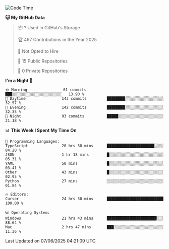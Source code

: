 <!--START_SECTION:waka-->
![Code Time](http://img.shields.io/badge/Code%20Time-7%2C128%20hrs%2029%20mins-blue)

**🐱 My GitHub Data** 

> 📦 ? Used in GitHub's Storage 
 > 
> 🏆 497 Contributions in the Year 2025
 > 
> 🚫 Not Opted to Hire
 > 
> 📜 15 Public Repositories 
 > 
> 🔑 0 Private Repositories 
 > 
**I'm a Night 🦉** 

```text
🌞 Morning                61 commits          ███░░░░░░░░░░░░░░░░░░░░░░   13.90 % 
🌆 Daytime                143 commits         ████████░░░░░░░░░░░░░░░░░   32.57 % 
🌃 Evening                142 commits         ████████░░░░░░░░░░░░░░░░░   32.35 % 
🌙 Night                  93 commits          █████░░░░░░░░░░░░░░░░░░░░   21.18 % 
```


📊 **This Week I Spent My Time On** 

```text
💬 Programming Languages: 
TypeScript               20 hrs 38 mins      █████████████████████░░░░   84.20 % 
JSON                     1 hr 18 mins        █░░░░░░░░░░░░░░░░░░░░░░░░   05.31 % 
YAML                     50 mins             █░░░░░░░░░░░░░░░░░░░░░░░░   03.41 % 
Other                    43 mins             █░░░░░░░░░░░░░░░░░░░░░░░░   02.95 % 
Python                   27 mins             ░░░░░░░░░░░░░░░░░░░░░░░░░   01.84 % 

🔥 Editors: 
Cursor                   24 hrs 30 mins      █████████████████████████   100.00 % 

💻 Operating System: 
Windows                  21 hrs 43 mins      ██████████████████████░░░   88.64 % 
Mac                      2 hrs 47 mins       ███░░░░░░░░░░░░░░░░░░░░░░   11.36 % 
```


 Last Updated on 07/06/2025 04:21:09 UTC
<!--END_SECTION:waka-->

